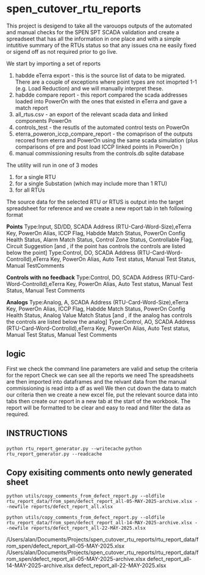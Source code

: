 # spen_cutover_rtu_reports

This project is desigend to take all the varouops outputs of the automated and manual checks for the SPEN SPT SCADA validation and create a spreadseet that has all the information in one place and with a simple intutitive summary of the RTUs status so that any issues cna ne easily fixed or sigend off as not required prior to go live.

We start by importing a set of reports

1. habdde eTerra export - this is the source list of data to be migrated.  There are a couple of exceptions where point types are not imoprted 1-1 (e.g. Load Reduction) and we will manually interpret these.
2. habdde compare report - this report compared the scada addresses loaded into PowerOn with the ones that existed in eTerra and gave a match report
3. all_rtus.csv - an export of the relevant scada data and linked components PowerOn
4. controls_test - the  resutls of the automated control tests on PowerOn
5. eterra_poweron_iccp_compare_report - the comaprison of the outputs recored from eterra and PowerOn using the same scada simulation (plus comparisons of pre and post load ICCP linked points in PowerOn )
6. manual commissioning results from the controls.db sqlite database

The utility will run in one of 3 modes

1. for a single RTU
2. for a single Substation (which may include more than 1 RTU)
3. for all RTUs

The source data for the selected RTU or RTUS is output into the target spreadsheet for reference and we  create a new report tab in teh following format

**Points**
Type:Input, SD/DD, SCADA Address (RTU-Card-Word-Size),eTerra Key, PowerOn Alias, ICCP Flag, Habdde Match Status, PowerOn Config Health Status, Alarm Match Status, Control Zone Status, Controllable Flag, Circuit Suggestion
[and , if the point has controls the controls are listed below the point]
Type:Control, DO, SCADA Address (RTU-Card-Word-ControlId),eTerra Key, PowerOn Alias, Auto Test status, Manual Test Status, Manual TestComments

**Controls with no feedback**
Type:Control, DO, SCADA Address (RTU-Card-Word-ControlId),eTerra Key, PowerOn Alias, Auto Test status, Manual Test Status, Manual Test Comments

**Analogs**
Type:Analog, A, SCADA Address (RTU-Card-Word-Size),eTerra Key, PowerOn Alias, ICCP Flag, Habdde Match Status, PowerOn Config Health Status, Analog Value Match Status
[and , if the analog has controls the controls are listed below the analog]
Type:Control, AO, SCADA Address (RTU-Card-Word-ControlId),eTerra Key, PowerOn Alias, Auto Test status, Manual Test Status, Manual Test Comments

## logic

First we check the command line parameters are valid and setup the criteria for the report
Check we can see all the reports we need
The spreadsheets are then imported into dataframes and the relvant data from the manual commissioning is read into a df as well
We then cut down the data to match our criteria
then we create a new excel file, put the relevant source data into  tabs then create our report in a new tab at the start of the workbook.
The report will be formatted to be clear and easy to read and filter the data as required.

## INSTRUCTIONS

`python rtu_report_generator.py --writecache`
`python rtu_report_generator.py --readcache`

## Copy exisiting comments onto newly generated sheet

`python utils/copy_comments_from_defect_report.py --oldfile rtu_report_data/from_spen/defect_report_all-05-MAY-2025-archive.xlsx --newfile reports/defect_report_all.xlsx`

`python utils/copy_comments_from_defect_report.py --oldfile rtu_report_data/from_spen/defect_report_all-14-MAY-2025-archive.xlsx --newfile reports/defect_report_all-22-MAY-2025.xlsx`

/Users/alan/Documents/Projects/spen_cutover_rtu_reports/rtu_report_data/from_spen/defect_report_all-05-MAY-2025.xlsx
/Users/alan/Documents/Projects/spen_cutover_rtu_reports/rtu_report_data/from_spen/defect_report_all-05-MAY-2025-archive.xlsx
defect_report_all-14-MAY-2025-archive.xlsx
defect_report_all-22-MAY-2025.xlsx